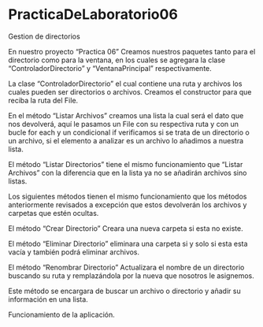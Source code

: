 # PracticaDeLaboratorio06
Gestion de directorios
 
En nuestro proyecto “Practica 06” Creamos nuestros paquetes tanto para el directorio como para la ventana, en los cuales se agregara la clase “ControladorDirectorio” y “VentanaPrincipal” respectivamente.
 
La clase “ControladorDirectorio” el cual contiene una ruta y archivos los cuales pueden ser directorios o archivos. Creamos el constructor para que reciba la ruta del File.
 
En el método “Listar Archivos” creamos una lista la cual será el dato que nos devolverá, aquí le pasamos un File con su respectiva ruta y con un bucle for each y un condicional if verificamos si se trata de un directorio o un archivo, si el elemento a analizar es un archivo lo añadimos a nuestra lista.
 
El método “Listar Directorios” tiene el mismo funcionamiento que “Listar Archivos” con la diferencia que en la lista ya no se añadirán archivos sino listas.
 
Los siguientes métodos tienen el mismo funcionamiento que los métodos anteriormente revisados a excepción que estos devolverán los archivos y carpetas que estén ocultas.
 
El método “Crear Directorio” Creara una nueva carpeta si esta no existe.
 
El método “Eliminar Directorio” eliminara una carpeta si y solo si esta esta vacía y también podrá eliminar archivos.
 
El método “Renombrar Directorio” Actualizara el nombre de un directorio buscando su ruta y remplazándola por la nueva que nosotros le asignemos.
 
Este método se encargara de buscar un archivo o directorio y añadir su información en una lista.
 
Funcionamiento de la aplicación.
